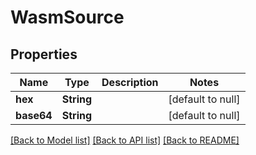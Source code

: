 # WasmSource
## Properties

| Name | Type | Description | Notes |
|------------ | ------------- | ------------- | -------------|
| **hex** | **String** |  | [default to null] |
| **base64** | **String** |  | [default to null] |

[[Back to Model list]](../README.md#documentation-for-models) [[Back to API list]](../README.md#documentation-for-api-endpoints) [[Back to README]](../README.md)

